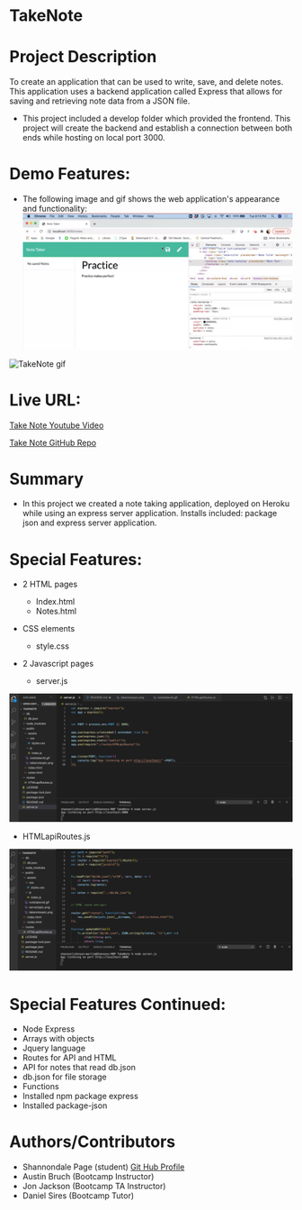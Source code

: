 # TakeNote

# Project Description
To create an application that can be used to write, save, and delete notes. This application uses a backend application called Express that allows for saving and retrieving note data from a JSON file.

* This project included a develop folder which provided the frontend. This project will create the backend and establish a connection between both ends while hosting on local port 3000.

# Demo Features:
* The following image and gif shows the web application's appearance and functionality:
![TakeNote](public/assets/takenotespic.png)

![TakeNote gif](public/assets/notetakevid.gif)

# Live URL:
<a href="https://youtu.be/-wuuvFoY74k">Take Note Youtube Video</a>

<a href="https://github.com/sjohn214/TakeNote.git">Take Note GitHub Repo</a>

# Summary
* In this project we created a note taking application, deployed on Heroku while using an express server application. Installs included: package json and express server application.

# Special Features:
* 2 HTML pages
  * Index.html
  * Notes.html
  
* CSS elements 
  * style.css
  
* 2 Javascript pages

  * server.js
  
![TakeNote Server](./public/assets/serverjspic.png)

  * HTMLapiRoutes.js

![TakeNote Routes](public/assets/routespic.png)

# Special Features Continued:
  * Node Express
  * Arrays with objects
  * Jquery language
  * Routes for API and HTML
  * API for notes that read db.json
  * db.json for file storage
  * Functions
  * Installed npm package express
  * Installed package-json


# Authors/Contributors
* Shannondale Page (student) <a href="https://github.com/sjohn214">Git Hub Profile</a>
* Austin Bruch (Bootcamp Instructor)
* Jon Jackson (Bootcamp TA Instructor)
* Daniel Sires (Bootcamp Tutor)
